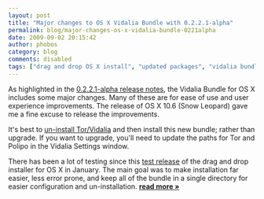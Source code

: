 ```yaml
---
layout: post
title: "Major changes to OS X Vidalia Bundle with 0.2.2.1-alpha"
permalink: blog/major-changes-os-x-vidalia-bundle-0221alpha
date: 2009-09-02 20:15:42
author: phobos
category: blog
comments: disabled
tags: ["drag and drop OS X install", "updated packages", "vidalia bundle"]
---
```


As highlighted in the [0.2.2.1-alpha release notes](http://blog.torproject.org/blog/tor-0221alpha-released), the Vidalia Bundle for OS X includes some major changes. Many of these are for ease of use and user experience improvements. The release of OS X 10.6 (Snow Leopard) gave me a fine excuse to release the improvements.

It's best to [un-install Tor/Vidalia](https://www.torproject.org/docs/tor-doc-osx.html.en#uninstall) and then install this new bundle; rather than upgrade. If you want to upgrade, you'll need to update the paths for Tor and Polipo in the Vidalia Settings window.

There has been a lot of testing since this [test release](http://blog.torproject.org/blog/experimental-os-x-drag-and-drop-vidalia-bundle-installer) of the drag and drop installer for OS X in January. The main goal was to make installation far easier, less error prone, and keep all of the bundle in a single directory for easier configuration and un-installation. [**read more »**](https://blog.torproject.org/blog/major-changes-os-x-vidalia-bundle-0221alpha)

